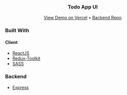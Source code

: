<p align="center">
    <h3 align="center">Todo App UI</h3>
        <p align="center">
            <a href="https://todoapp-ui-cyan.vercel.app/">View Demo on Vercel</a>
             • 
            <a href="https://github.com/elifnurkarakoc/todoapp-api">Backend Repo</a>
        </p>
</p>

### Built With
#### Client
* [ReactJS](https://reactjs.org/)
* [Redux-Toolkit](https://redux-toolkit.js.org/)
* [SASS](https://sass-lang.com/)

### Backend
* [Express](https://expressjs.com/)
